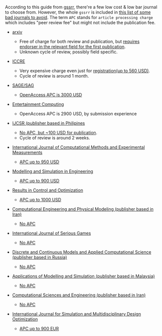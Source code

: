 According to this guide from [gssrr](https://gssrr.org/), there're a few low cost & low bar journal to choose from. However, the whole `gssrr` is included in [this list of some bad journals to avoid](https://beallslist.net/). The term `APC` stands for `article processing charge` which includes "peer review fee" but might not include the publication fee.

- [arxiv](https://arxiv.org/)
    - Free of charge for both review and publication, but [requires endorser in the relevant field for the first publication](https://arxiv.org/help/endorsement).
    - Unknown cycle of review, possibly field specific.  

- [ICCRE](http://www.iccre.org/)
    - Very expensive charge even just for [registration(up to 560 USD)](http://www.iccre.org/registration.html).
    - Cycle of review is around 1 month.  

- [SAGE/SAG](https://journals.sagepub.com/home/sag)
	- [OpenAccess APC is 3000 USD](https://journals.sagepub.com/author-instructions/sag)

- [Entertainment Computing](https://www.journals.elsevier.com/entertainment-computing)
	- OpenAccess APC is 2900 USD, by submission experience

- [IJCSR (publisher based in Philipines](https://doaj.org/toc/2546-0552)
    - [No APC, but ~100 USD for publication](https://stepacademic.net/ijcsr/publication-charge).
    - Cycle of review is around 2 weeks.  

- [International Journal of Computational Methods and Experimental Measurements](https://www.witpress.com/journals/cmem)
	- [APC up to 950 USD](https://doaj.org/toc/2046-0554)

- [Modelling and Simulation in Engineering](https://www.hindawi.com/journals/mse/)
	- [APC up to 900 USD](https://doaj.org/toc/1687-5605)

- [Results in Control and Optimization](https://www.journals.elsevier.com/results-in-control-and-optimization)
	- [APC up to 1000 USD](https://doaj.org/toc/2666-7207)

- [Computational Engineering and Physical Modeling (publisher based in Iran)](http://www.jcepm.com/)
	- [No APC](https://doaj.org/toc/2588-6959)

- [International Journal of Serious Games](http://journal.seriousgamessociety.org/)
	- [No APC](https://doaj.org/toc/2384-8766)

- [Discrete and Continuous Models and Applied Computational Science (publisher based in Russia)](https://journals.rudn.ru/miph)
	- [No APC](https://doaj.org/toc/2658-7149)

- [Applications of Modelling and Simulation (publisher based in Malaysia)](http://arqiipubl.com/ams)
	- [No APC](https://doaj.org/toc/2600-8084)

- [Computational Sciences and Engineering (publisher based in Iran)](https://cse.guilan.ac.ir/)
	- [No APC](https://doaj.org/toc/2783-2503)

- [International Journal for Simulation and Multidisciplinary Design Optimization](https://www.ijsmdo.org/)
	- [APC up to 900 EUR](https://doaj.org/toc/1779-6288)
